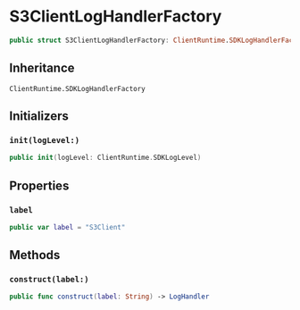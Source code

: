# S3ClientLogHandlerFactory

``` swift
public struct S3ClientLogHandlerFactory: ClientRuntime.SDKLogHandlerFactory 
```

## Inheritance

`ClientRuntime.SDKLogHandlerFactory`

## Initializers

### `init(logLevel:)`

``` swift
public init(logLevel: ClientRuntime.SDKLogLevel) 
```

## Properties

### `label`

``` swift
public var label = "S3Client"
```

## Methods

### `construct(label:)`

``` swift
public func construct(label: String) -> LogHandler 
```
